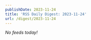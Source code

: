 ```yaml
---
publishDate: 2023-11-24
title: 'RSS Daily Digest: 2023-11-24'
url: /digest/2023-11-24
---
```


_No feeds today!_
